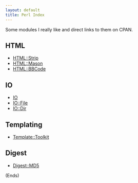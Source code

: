 ```yaml
---
layout: default
title: Perl Index
---
```


Some modules I really like and direct links to them on CPAN.

## HTML

* [HTML::Strip](http://search.cpan.org/dist/HTML-Strip/)
* [HTML::Mason](http://search.cpan.org/dist/HTML-Mason/)
* [HTML::BBCode](http://search.cpan.org/dist/HTML-BBCode/)

## IO

* [IO](http://search.cpan.org/dist/IO/)
* [IO::File](http://search.cpan.org/dist/IO-File/)
* [IO::Dir](http://search.cpan.org/dist/IO-Dir/)

## Templating

* [Template::Toolkit](http://search.cpan.org/dist/Template-Toolkit/)

## Digest

* [Digest::MD5](http://search.cpan.org/dist/Digest-MD5/)

(Ends)
